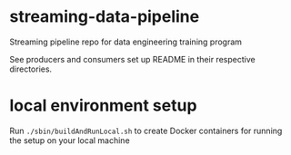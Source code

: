 # streaming-data-pipeline
Streaming pipeline repo for data engineering training program

See producers and consumers set up README in their respective directories.

# local environment setup

Run `./sbin/buildAndRunLocal.sh` to create Docker containers for running the setup on your local machine
